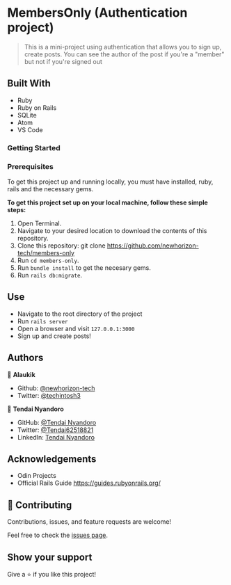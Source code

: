 # MembersOnly (Authentication project)

> This is a mini-project using authentication that allows you to sign up, create posts. You can see the author of the post if you're a "member" but not if you're signed out


## Built With

- Ruby
- Ruby on Rails
- SQLite
- Atom
- VS Code

### Getting Started

### Prerequisites

To get this project up and running locally, you must have installed, ruby, rails and the necessary gems.

**To get this project set up on your local machine, follow these simple steps:**

1. Open Terminal.
2. Navigate to your desired location to download the contents of this repository.
3. Clone this repository: git clone https://github.com/newhorizon-tech/members-only
4. Run ```cd members-only```.
5. Run ```bundle install``` to get the necesary gems.
6. Run `rails db:migrate`.

## Use

- Navigate to the root directory of the project
- Run `rails server`
- Open a browser and visit `127.0.0.1:3000`
- Sign up and create posts!


## Authors

👤 **Alaukik**

- Github: [@newhorizon-tech](https://github.com/newhorizon-tech)
- Twitter: [@techintosh3](https://twitter.com/techintosh3)

👤 **Tendai Nyandoro**

- GitHub: [@Tendai Nyandoro](https://github.com/tnyandoro)
- Twitter: [@Tendai62518821](https://twitter.com/tendai28)
- LinkedIn: [Tendai Nyandoro](https://www.linkedin.com/in/tendai-nyandoro/)

## Acknowledgements

- Odin Projects
- Official Rails Guide https://guides.rubyonrails.org/

## 🤝 Contributing

Contributions, issues, and feature requests are welcome!

Feel free to check the [issues page](https://github.com/newhorizon-tech/members-only/issues).

## Show your support

Give a ⭐️ if you like this project!

